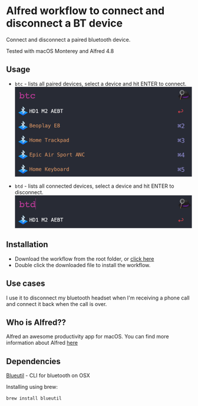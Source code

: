 # Alfred workflow to connect and disconnect a BT device

Connect and disconnect a paired bluetooth device.

Tested with macOS Monterey and Alfred 4.8

## Usage
- `btc` - lists all paired devices, select a device and hit ENTER to connect.
![btc_sample](./images/btc.png "btc Sample")

- `btd` - lists all connected devices, select a device and hit ENTER to disconnect.
![btd_sample](./images/btd.png "btd Sample")

## Installation
- Download the workflow from the root folder, or [click here](https://github.com/davidraviv/alfred-bt-connection/raw/main/Bluetooth%20device%20connection.alfredworkflow)
- Double click the downloaded file to install the workflow.

## Use cases
I use it to disconnect my bluetooth headset when I'm receiving a phone call and connect it back when the call is over.

## Who is Alfred??
Alfred an awesome productivity app for macOS. You can find more information about Alfred [here](https://www.alfredapp.com/)

## Dependencies
[Blueutil](https://github.com/toy/blueutil) - CLI for bluetooth on OSX

Installing using brew:
```
brew install blueutil
```